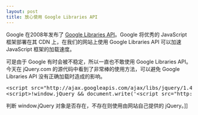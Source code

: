 ```yaml
---
layout: post
title: 放心使用 Google Libraries API
---
```

Google 在2008年发布了 [Google Libraries API](http://code.google.com/apis/libraries/)。Google 将优秀的 JavaScript 框架部署在其 CDN 上，在我们的网站上使用 Google Libraries API&nbsp;可以加速 JavaScript 框架的加载速度。

可是由于 Google 有时会被不稳定，所以一直也不敢使用&nbsp;Google Libraries API。今天在 jQuery.com 的源代码中看到了非常棒的使用方法，可以避免&nbsp;Google Libraries API 没有正确加载时造成的影响。

<div class="cnblogs_Highlighter">
<pre class="brush:javascript">&lt;script src="http://ajax.googleapis.com/ajax/libs/jquery/1.4.2/jquery.min.js"&gt;&lt;/script&gt; 
&lt;script&gt;!window.jQuery &amp;&amp; document.write('&lt;script src="http://code.jquery.com/jquery-1.4.2.min.js"&gt;&lt;\/script&gt;');&lt;/script&gt; 
</pre>
</div>
判断 window.jQuery 对象是否存在，不存在则使用由网站自己提供的 jQuery。]]